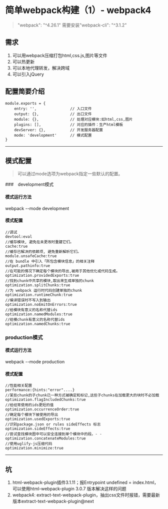 # 简单webpack构建（1）- webpack4
> "webpack": "^4.26.1" 需要安装"webpack-cli": "^3.1.2"

## 需求
1. 可以用webpack压缩打包html,css.js,图片等文件
2. 可以热更新
3. 可以本地代理转发，解决跨域
4. 可以引入jQuery

## 配置简要介绍
```
module.exports = {
    entry: '',               // 入口文件
    output: {},              // 出口文件
    module: {},              // 处理对应模块:如html,css,图片
    plugins: [],             // 对应的插件：生产html模板
    devServer: {},           // 开发服务器配置
    mode: 'development'      // 模式配置
}
```

------
## 模式配置
> 可以通过mode选项为webpack指定一些默认的配置。

###　development模式
#### 模式运行方法
webpack --mode development

#### 模式配置

```
//调试
devtool:eval
//缓存模块, 避免在未更改时重建它们。
cache:true
//缓存已解决的依赖项, 避免重新解析它们。
module.unsafeCache:true
//在 bundle 中引入「所包含模块信息」的相关注释
output.pathinfo:true
//在可能的情况下确定每个模块的导出,被用于其他优化或代码生成。
optimization.providedExports:true
//找到chunk中共享的模块,取出来生成单独的chunk
optimization.splitChunks:true
//为 webpack 运行时代码创建单独的chunk
optimization.runtimeChunk:true
//编译错误时不写入到输出
optimization.noEmitOnErrors:true
//给模块有意义的名称代替ids
optimization.namedModules:true
//给模chunk有意义的名称代替ids
optimization.namedChunks:true
```

### production模式
#### 模式运行方法
webpack --mode production

#### 模式配置
```
//性能相关配置
performance:{hints:"error"....}
//某些chunk的子chunk已一种方式被确定和标记,这些子chunks在加载更大的块时不必加载
optimization.flagIncludedChunks:true
//给经常使用的ids更短的值
optimization.occurrenceOrder:true
//确定每个模块下被使用的导出
optimization.usedExports:true
//识别package.json or rules sideEffects 标志
optimization.sideEffects:true
//尝试查找模块图中可以安全连接到单个模块中的段。- -
optimization.concatenateModules:true
//使用uglify-js压缩代码
optimization.minimize:true

```

------
## 坑
1. html-webpack-plugin插件3.1.11；报Entrypoint undefined = index.html，可以使用html-webpack-plugin 3.0.7 版本解决这样的问题
2. webpack4: extract-text-webpack-plugin，抽出css文件时报错，需要最新版本extract-text-webpack-plugin@next


